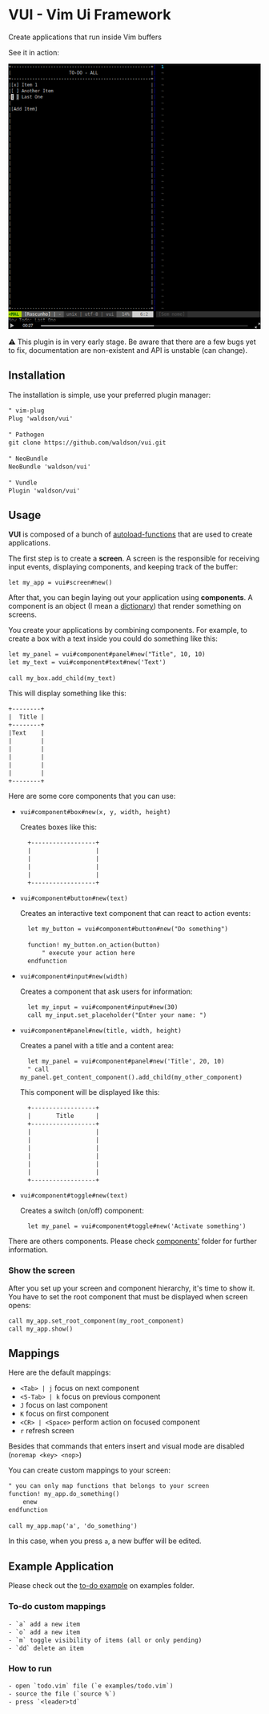 # VUI - Vim Ui Framework

Create applications that run inside Vim buffers


See it in action:


 [![](images/asciinema.png "To-do example application")](https://asciinema.org/a/KHrSXLXxjmSYG6bkfzEYWXWd9)



:warning: This plugin is in very early stage. Be aware that there are a few bugs yet to fix,
documentation are non-existent and API is unstable (can change).

## Installation

The installation is simple, use your preferred plugin manager:

    " vim-plug
    Plug 'waldson/vui'

    " Pathogen
    git clone https://github.com/waldson/vui.git

    " NeoBundle
    NeoBundle 'waldson/vui'

    " Vundle
    Plugin 'waldson/vui'


## Usage

**VUI** is composed of a bunch of
[autoload-functions](http://vimdoc.sourceforge.net/htmldoc/eval.html#autoload-functions)
that are used to create applications.

The first step is to create a **screen**. A screen is the responsible for
receiving input events, displaying components, and keeping track of the buffer:

    let my_app = vui#screen#new()


After that, you can begin laying out your application using **components**.
A component is an object (I mean a
[dictionary](http://vimdoc.sourceforge.net/htmldoc/eval.html#Dictionary)) that
render something on screens.


You create your applications by combining components. For example, to create a box with a text inside you could do something like this:

    let my_panel = vui#component#panel#new("Title", 10, 10)
    let my_text = vui#component#text#new('Text')

    call my_box.add_child(my_text)

This will display something like this:

    +--------+
    |  Title |
    +--------+
    |Text    |
    |        |
    |        |
    |        |
    |        |
    |        |
    +--------+




Here are some core components that you can use:

- `vui#component#box#new(x, y, width, height)`

    Creates boxes like this:

        +------------------+
        |                  |
        |                  |
        |                  |
        |                  |
        +------------------+

- `vui#component#button#new(text)`

    Creates an interactive text component that can react to action events:

        let my_button = vui#component#button#new("Do something")

        function! my_button.on_action(button)
            " execute your action here
        endfunction

- `vui#component#input#new(width)`

    Creates a component that ask users for information:

        let my_input = vui#component#input#new(30)
        call my_input.set_placeholder("Enter your name: ")


- `vui#component#panel#new(title, width, height)`

    Creates a panel with a title and a content area:

        let my_panel = vui#component#panel#new('Title', 20, 10)
        " call my_panel.get_content_component().add_child(my_other_component)

    This component will be displayed like this:

        +------------------+
        |       Title      |
        +------------------+
        |                  |
        |                  |
        |                  |
        |                  |
        |                  |
        |                  |
        +------------------+


- `vui#component#toggle#new(text)`

    Creates a switch (on/off) component:

        let my_panel = vui#component#toggle#new('Activate something')


There are others components. Please check
[components'](https://github.com/waldson/vui/tree/master/autoload/vui/component)
folder for further information.



### Show the screen

After you set up your screen and component hierarchy, it's time to show it.
You have to set the root component that must be displayed when screen opens:

    call my_app.set_root_component(my_root_component)
    call my_app.show()


## Mappings

Here are the default mappings:

- `<Tab> | j` focus on next component
- `<S-Tab> | k` focus on previous component
- `J` focus on last component
- `K` focus on first component
- `<CR> | <Space>` perform action on focused component
- `r` refresh screen

Besides that commands that enters insert and visual mode are disabled (`noremap <key> <nop>`)

You can create custom mappings to your screen:

    " you can only map functions that belongs to your screen
    function! my_app.do_something()
        enew
    endfunction

    call my_app.map('a', 'do_something')

In this case, when you press `a`, a new buffer will be edited.


## Example Application

Please check out the [to-do example](https://github.com/waldson/vui/blob/master/examp%C4%BAes/todo.vim) on examples folder.

### To-do custom mappings

    - `a` add a new item
    - `o` add a new item
    - `m` toggle visibility of items (all or only pending)
    - `dd` delete an item

### How to run

    - open `todo.vim` file (`e examples/todo.vim`)
    - source the file (`source %`)
    - press `<leader>td`

